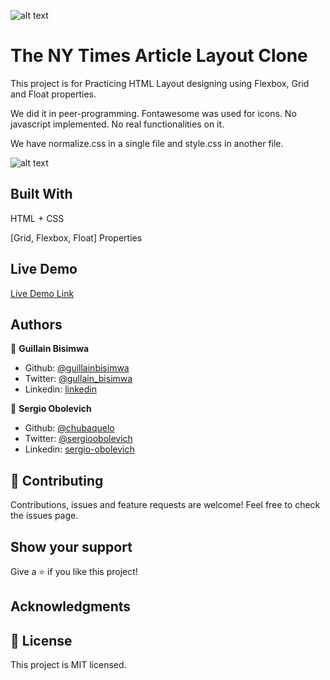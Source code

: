 ![alt text](https://camo.githubusercontent.com/3a5835d4f56c57cec85939ac345e43fef164c178/68747470733a2f2f696d672e736869656c64732e696f2f62616467652f4d6963726f76657273652d626c756576696f6c6574 "Microverse")

# The NY Times Article Layout Clone
This project is for Practicing HTML Layout designing using Flexbox, Grid and Float properties.

We did it in peer-programming. Fontawesome was used for icons.
No javascript implemented. No real functionalities on it.

We have normalize.css in a single file and style.css in another file.

![alt text](https://i.imgur.com/kz9aI6q.jpg "Preview Img")

## Built With
HTML + CSS

[Grid, Flexbox, Float] Properties

## Live Demo
[Live Demo Link](https://chubaquelo.github.io/NYtimes-Clone-Project/ "Live Demo")

## Authors
👤 **Guillain Bisimwa**

- Github: [@guillainbisimwa](https://github.com/guillainbisimwa)
- Twitter: [@gullain_bisimwa](https://twitter.com/gullain_bisimwa)
- Linkedin: [linkedin](https://www.linkedin.com/in/guillain-bisimwa-8a8b7a7b/)

👤 **Sergio Obolevich**

- Github: [@chubaquelo](https://github.com/chubaquelo)
- Twitter: [@sergioobolevich](https://twitter.com/SergioObolevich)
- Linkedin: [sergio-obolevich](https://www.linkedin.com/in/sergio-obolevich/)

## 🤝 Contributing
Contributions, issues and feature requests are welcome!
Feel free to check the issues page.

## Show your support
Give a ⭐️ if you like this project!

## Acknowledgments

## 📝 License
This project is MIT licensed.
